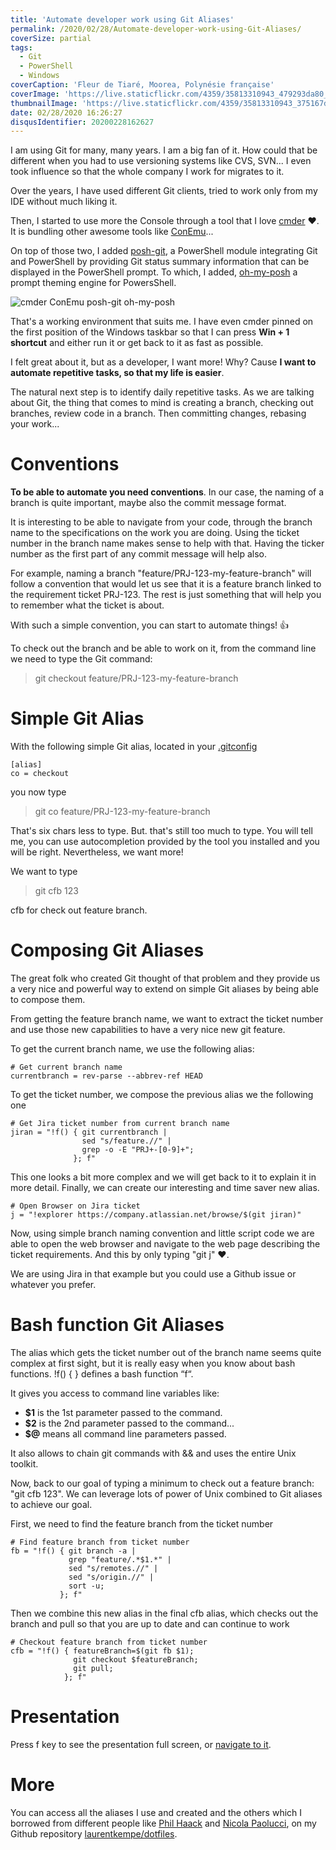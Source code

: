 ```yaml
---
title: 'Automate developer work using Git Aliases'
permalink: /2020/02/28/Automate-developer-work-using-Git-Aliases/
coverSize: partial
tags:
  - Git
  - PowerShell
  - Windows
coverCaption: 'Fleur de Tiaré, Moorea, Polynésie française'
coverImage: 'https://live.staticflickr.com/4359/35813310943_479293da80_h.jpg'
thumbnailImage: 'https://live.staticflickr.com/4359/35813310943_375167de07_q.jpg'
date: 02/28/2020 16:26:27
disqusIdentifier: 20200228162627
---
```

I am using Git for many, many years. I am a big fan of it. How could that be different when you had to use versioning systems like CVS, SVN... I even took influence so that the whole company I work for migrates to it.

Over the years, I have used different Git clients, tried to work only from my IDE without much liking it.

<!-- more -->

Then, I started to use more the Console through a tool that I love [cmder](https://cmder.net/) ❤. It is bundling other awesome tools like [ConEmu](https://conemu.github.io/)...

On top of those two, I added [posh-git](https://github.com/dahlbyk/posh-git), a PowerShell module integrating Git and PowerShell by providing Git status summary information that can be displayed in the PowerShell prompt. To which, I added, [oh-my-posh](https://github.com/JanDeDobbeleer/oh-my-posh) a prompt theming engine for PowersShell. 

![cmder ConEmu posh-git oh-my-posh](https://live.staticflickr.com/65535/49566323082_e1817988c2_c.jpg)

That's a working environment that suits me. I have even cmder pinned on the first position of the Windows taskbar so that I can press **Win + 1 shortcut** and either run it or get back to it as fast as possible.

I felt great about it, but as a developer, I want more! Why? Cause **I want to automate repetitive tasks, so that my life is easier**.

The natural next step is to identify daily repetitive tasks. As we are talking about Git, the thing that comes to mind is creating a branch, checking out branches, review code in a branch. Then committing changes, rebasing your work...

# Conventions

**To be able to automate you need conventions**. In our case, the naming of a branch is quite important, maybe also the commit message format.

It is interesting to be able to navigate from your code, through the branch name to the specifications on the work you are doing. Using the ticket number in the branch name makes sense to help with that. Having the ticker number as the first part of any commit message will help also.

For example, naming a branch "feature/PRJ-123-my-feature-branch" will follow a convention that would let us see that it is a feature branch linked to the requirement ticket PRJ-123. The rest is just something that will help you to remember what the ticket is about.

With such a simple convention, you can start to automate things! 👍

To check out the branch and be able to work on it, from the command line we need to type the Git command:

> git checkout feature/PRJ-123-my-feature-branch

# Simple Git Alias

With the following simple Git alias, located in your [.gitconfig](https://git-scm.com/docs/git-config)

``` {data-file=.gitconfig}
[alias]
co = checkout
```

you now type

> git co feature/PRJ-123-my-feature-branch

That's six chars less to type. But. that's still too much to type. You will tell me, you can use autocompletion provided by the tool you installed and you will be right. Nevertheless, we want more!

We want to type

> git cfb 123

cfb for check out feature branch.

# Composing Git Aliases

The great folk who created Git thought of that problem and they provide us a very nice and powerful way to extend on simple Git aliases by being able to compose them.

From getting the feature branch name, we want to extract the ticket number and use those new capabilities to have a very nice new git feature.

To get the current branch name, we use the following alias:

``` {data-file=.gitconfig}
# Get current branch name
currentbranch = rev-parse --abbrev-ref HEAD
```

To get the ticket number, we compose the previous alias we the following one

``` {data-file=.gitconfig}
# Get Jira ticket number from current branch name
jiran = "!f() { git currentbranch |
                sed "s/feature.//" |
                grep -o -E "PRJ+-[0-9]+";
              }; f"
```

This one looks a bit more complex and we will get back to it to explain it in more detail. Finally, we can create our interesting and time saver new alias.

``` {data-file=.gitconfig}
# Open Browser on Jira ticket
j = "!explorer https://company.atlassian.net/browse/$(git jiran)"
```

Now, using simple branch naming convention and little script code we are able to open the web browser and navigate to the web page describing the ticket requirements. And this by only typing "git j" ❤.

We are using Jira in that example but you could use a Github issue or whatever you prefer.

# Bash function Git Aliases

The alias which gets the ticket number out of the branch name seems quite complex at first sight, but it is really easy when you know about bash functions. !f() { } defines a bash function “f“.

It gives you access to command line variables like:

* **$1** is the 1st parameter passed to the command.
* **$2** is the 2nd parameter passed to the command...
* **$@** means all command line parameters passed.

It also allows to chain git commands with && and uses the entire Unix toolkit.

Now, back to our goal of typing a minimum to check out a feature branch: "git cfb 123".
We can leverage lots of power of Unix combined to Git aliases to achieve our goal.

First, we need to find the feature branch from the ticket number

``` {data-file=.gitconfig}
# Find feature branch from ticket number
fb = "!f() { git branch -a |
             grep "feature/.*$1.*" |
             sed "s/remotes.//" |
             sed "s/origin.//" |
             sort -u;
           }; f"
```

Then we combine this new alias in the final cfb alias, which checks out the branch and pull so that you are up to date and can continue to work

``` {data-file=.gitconfig}
# Checkout feature branch from ticket number
cfb = "!f() { featureBranch=$(git fb $1);
              git checkout $featureBranch;
              git pull;
            }; f"
```

# Presentation

<?# Reveal src=https://laurentkempe.com/presentations/Automate%20Dev%20work%20using%20Git%20aliases/index.html#/ /?>

Press f key to see the presentation full screen, or [navigate to it](https://laurentkempe.com/presentations/Automate%20Dev%20work%20using%20Git%20aliases/index.html#/).

# More

You can access all the aliases I use and created and the others which I borrowed from different people like [Phil Haack](https://haacked.com/archive/2014/07/28/github-flow-aliases/) and [Nicola Paolucci](https://www.atlassian.com/blog/git/advanced-git-aliases), on my Github repository [laurentkempe/dotfiles](https://github.com/laurentkempe/dotfiles/blob/master/git/.gitconfig.aliases#L13).

<p></p>
<?# githubCard user=laurentkempe repo=dotfiles align=left /?>
